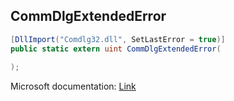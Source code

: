 ## CommDlgExtendedError

```csharp
[DllImport("Comdlg32.dll", SetLastError = true)]
public static extern uint CommDlgExtendedError(
   
);
```

Microsoft documentation: [Link](https://docs.microsoft.com/en-us/windows/win32/api/commdlg/nf-commdlg-commdlgextendederror)
